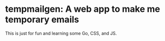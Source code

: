 # tempmailgen: A web app to make me temporary emails

This is just for fun and learning some Go, CSS, and JS.
